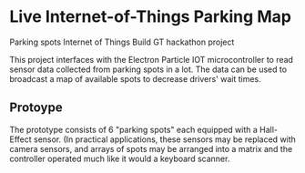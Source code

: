 # Live Internet-of-Things Parking Map
Parking spots Internet of Things Build GT hackathon project

This project interfaces with the Electron Particle IOT microcontroller to read sensor data collected from parking spots in a lot.
The data can be used to broadcast a map of available spots to decrease drivers' wait times.

## Protoype
The prototype consists of 6 "parking spots" each equipped with a Hall-Effect sensor. (In practical applications, these sensors may be
replaced with camera sensors, and arrays of spots may be arranged into a matrix and the controller operated much like it would a keyboard
scanner.
